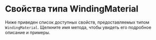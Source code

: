 # Свойства типа WindingMaterial
Ниже приведен список доступных свойств, предоставляемых типом `WindingMaterial`. Щелкните имя метода, чтобы увидеть его подробное описание и примеры.
